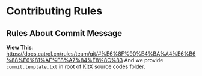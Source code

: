 # Contributing Rules

## Rules About Commit Message
**View This**: https://docs.catrol.cn/rules/team/git/#%E6%8F%90%E4%BA%A4%E6%B6%88%E6%81%AF%E8%A7%84%E8%8C%83
And we provide `commit.template.txt` in root of [KitX](https://github.com/Crequency/KitX) source codes folder.

